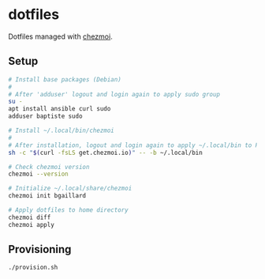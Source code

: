 # dotfiles

Dotfiles managed with [chezmoi](https://github.com/twpayne/chezmoi).

## Setup

```bash
# Install base packages (Debian)
#
# After 'adduser' logout and login again to apply sudo group
su -
apt install ansible curl sudo
adduser baptiste sudo

# Install ~/.local/bin/chezmoi
#
# After installation, logout and login again to apply ~/.local/bin to PATH
sh -c "$(curl -fsLS get.chezmoi.io)" -- -b ~/.local/bin

# Check chezmoi version
chezmoi --version

# Initialize ~/.local/share/chezmoi
chezmoi init bgaillard

# Apply dotfiles to home directory
chezmoi diff
chezmoi apply
```

## Provisioning

```bash
./provision.sh
```
